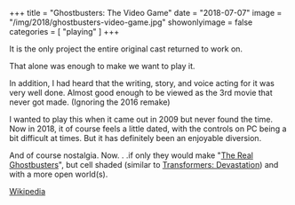 +++
title = "Ghostbusters: The Video Game"
date = "2018-07-07"
image = "/img/2018/ghostbusters-video-game.jpg"
showonlyimage = false
categories = [ "playing" ]
+++

It is the only project the entire original cast returned to work on.
<!--more-->

That alone was enough to make we want to play it.

In addition, I had heard that the writing, story, and voice acting for it was very well done.
Almost good enough to be viewed as the 3rd movie that never got made. (Ignoring the 2016 
remake)

I wanted to play this when it came out in 2009 but never found the time. Now in 2018, it of course 
feels a little dated, with the controls on PC being a bit difficult at times. But it has definitely 
been an enjoyable diversion.

And of course nostalgia. Now. . .if only they would make 
"[The Real Ghostbusters](https://www.youtube.com/watch?v=UcBcQCxxEvs)", but cell shaded 
(similar to [Transformers: Devastation](https://youtu.be/rCJJYMsgSsk?t=31s)) and with a more open 
world(s).

[Wikipedia](https://en.wikipedia.org/wiki/Ghostbusters:_The_Video_Game)
